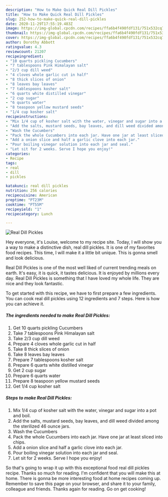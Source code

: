 ```yaml
---
description: "How to Make Quick Real Dill Pickles"
title: "How to Make Quick Real Dill Pickles"
slug: 252-how-to-make-quick-real-dill-pickles
date: 2020-11-29T17:55:19.483Z
image: https://img-global.cpcdn.com/recipes/ffa6b4f490fdf131/751x532cq70/real-dill-pickles-recipe-main-photo.jpg
thumbnail: https://img-global.cpcdn.com/recipes/ffa6b4f490fdf131/751x532cq70/real-dill-pickles-recipe-main-photo.jpg
cover: https://img-global.cpcdn.com/recipes/ffa6b4f490fdf131/751x532cq70/real-dill-pickles-recipe-main-photo.jpg
author: Dorothy Abbott
ratingvalue: 4.3
reviewcount: 21207
recipeingredient:
- "10 quarts pickling Cucumbers"
- "7 tablespoons Pink Himalayan salt"
- "2/3 cup dill weed"
- "4 cloves whole garlic cut in half"
- "8 thick slices of onion"
- "8 leaves bay leaves"
- "7 tablespoons kosher salt"
- "6 quarts white distilled vinegar"
- "2 cup sugar"
- "6 quarts water"
- "8 teaspoon yellow mustard seeds"
- "1/4 cup kosher salt"
recipeinstructions:
- "Mix 1/4 cup of kosher salt with the water, vinegar and sugar into a pot and boil."
- "Add the salts, mustard seeds, bay leaves, and dill weed divided among the sterilized 46 ounce jars."
- "Wash the Cucumbers"
- "Pack the whole Cucumbers into each jar. Have one jar at least sliced into chips."
- "Add a onion slice and half a garlic clove into each jar."
- "Pour boiling vinegar solution into each jar and seal."
- "Let sit for 2 weeks. Serve I hope you enjoy!"
categories:
- Recipe
tags:
- real
- dill
- pickles

katakunci: real dill pickles 
nutrition: 256 calories
recipecuisine: American
preptime: "PT23M"
cooktime: "PT55M"
recipeyield: "1"
recipecategory: Lunch

---
```



![Real Dill Pickles](https://img-global.cpcdn.com/recipes/ffa6b4f490fdf131/751x532cq70/real-dill-pickles-recipe-main-photo.jpg)

Hey everyone, it's Louise, welcome to my recipe site. Today, I will show you a way to make a distinctive dish, real dill pickles. It is one of my favorites food recipes. This time, I will make it a little bit unique. This is gonna smell and look delicious.



Real Dill Pickles is one of the most well liked of current trending meals on earth. It's easy, it is quick, it tastes delicious. It is enjoyed by millions every day. Real Dill Pickles is something that I have loved my whole life. They are nice and they look fantastic.


To get started with this recipe, we have to first prepare a few ingredients. You can cook real dill pickles using 12 ingredients and 7 steps. Here is how you can achieve it.

<!--inarticleads1-->

##### The ingredients needed to make Real Dill Pickles:

1. Get 10 quarts pickling Cucumbers
1. Take 7 tablespoons Pink Himalayan salt
1. Take 2/3 cup dill weed
1. Prepare 4 cloves whole garlic cut in half
1. Take 8 thick slices of onion
1. Take 8 leaves bay leaves
1. Prepare 7 tablespoons kosher salt
1. Prepare 6 quarts white distilled vinegar
1. Get 2 cup sugar
1. Prepare 6 quarts water
1. Prepare 8 teaspoon yellow mustard seeds
1. Get 1/4 cup kosher salt




<!--inarticleads2-->

##### Steps to make Real Dill Pickles:

1. Mix 1/4 cup of kosher salt with the water, vinegar and sugar into a pot and boil.
1. Add the salts, mustard seeds, bay leaves, and dill weed divided among the sterilized 46 ounce jars.
1. Wash the Cucumbers
1. Pack the whole Cucumbers into each jar. Have one jar at least sliced into chips.
1. Add a onion slice and half a garlic clove into each jar.
1. Pour boiling vinegar solution into each jar and seal.
1. Let sit for 2 weeks. Serve I hope you enjoy!




So that's going to wrap it up with this exceptional food real dill pickles recipe. Thanks so much for reading. I'm confident that you will make this at home. There is gonna be more interesting food at home recipes coming up. Remember to save this page on your browser, and share it to your family, colleague and friends. Thanks again for reading. Go on get cooking!
